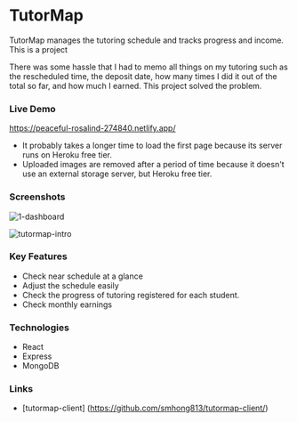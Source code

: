 # TutorMap

TutorMap manages the tutoring schedule and tracks progress and income. This is a project

There was some hassle that I had to memo all things on my tutoring such as the rescheduled time, the deposit date, how many times I did it out of the total so far, and how much I earned. This project solved the problem.

### Live Demo

https://peaceful-rosalind-274840.netlify.app/

- It probably takes a longer time to load the first page because its server runs on Heroku free tier.
- Uploaded images are removed after a period of time because it doesn't use an external storage server, but Heroku free tier.

### Screenshots

![1-dashboard](https://user-images.githubusercontent.com/22745427/135772983-ba5a3773-39af-4b83-b3bb-dd7988ddbb3f.png)

![tutormap-intro](https://user-images.githubusercontent.com/22745427/135772998-842a784a-00bd-4c5f-8538-5616e228b045.gif)

### Key Features

- Check near schedule at a glance
- Adjust the schedule easily
- Check the progress of tutoring registered for each student.
- Check monthly earnings

### Technologies

- React
- Express
- MongoDB

### Links

- [tutormap-client] (https://github.com/smhong813/tutormap-client/)
